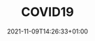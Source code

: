 ---
title: "COVID19"
icon: ""
section_img: "./images/covid.jpeg"
date: 2021-11-09T14:26:33+01:00
type: medidas-estrategicas
layout: "covid19"
url: "medidas-estrategicas/covid19"
---
